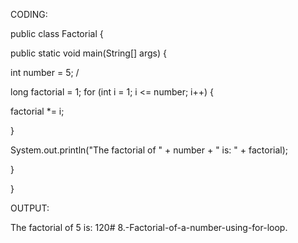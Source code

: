 CODING:

public class Factorial {

public static void main(String[] args) {

int number = 5; /

long factorial = 1;
for (int i = 1; i <= number; i++) {

factorial *= i;

}

System.out.println("The factorial of " + number + " is: " + factorial);

}

}

OUTPUT:

The factorial of 5 is: 120# 8.-Factorial-of-a-number-using-for-loop.
